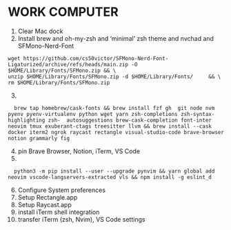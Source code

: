 # WORK COMPUTER
1. Clear Mac dock
2. Install brew and oh-my-zsh and ‘minimal’ zsh theme and nvchad and SFMono-Nerd-Font 
```shell 
wget https://github.com/cs50victor/SFMono-Nerd-Font-Ligaturized/archive/refs/heads/main.zip -O $HOME/Library/Fonts/SFMono.zip && \
unzip $HOME/Library/Fonts/SFMono.zip -d $HOME/Library/Fonts/     && \
rm $HOME/Library/Fonts/SFMono.zip
```
3.
```shell
  brew tap homebrew/cask-fonts && brew install fzf gh  git node nvm pyenv pyenv-virtualenv python wget yarn zsh-completions zsh-syntax-highlighting zsh-  autosuggestions brew-cask-completion font-inter neovim tmux exuberant-ctags treesitter llvm && brew install --cask docker iterm2 ngrok raycast rectangle visual-studio-code brave-browser notion grammarly fig 
```
4. pin Brave Browser, Notion, iTerm, VS Code
5. 
```shell 
  python3 -m pip install --user --upgrade pynvim && yarn global add neovim vscode-langservers-extracted vls && npm install -g eslint_d
```
6. Configure System preferences
7. Setup Rectangle.app
8. Setup Raycast.app
9. install iTerm shell integration
10. transfer iTerm (zsh, Nvim), VS Code settings
